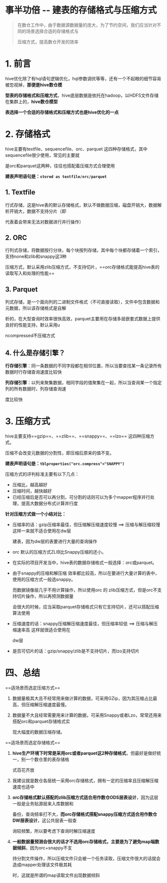 # 事半功倍 -- 建表的存储格式与压缩方式

> 在数仓工作中，由于数据源数据量的庞大，为了节约空间，我们应当针对不同的场景选择合适的存储格式与
>
> 压缩方式，提高数仓开发的效率

# 1. 前言

hive优化除了有hql语句逻辑优化，hql参数调优等等，还有一个不起眼的细节容易被忽视掉，**那便是hive数仓模**

**型表的存储格式和压缩方式**，hive底层数据是依托在hadoop，以HDFS文件存储在集群上的，**hive数仓模型**

**表选择一个合适的存储格式和压缩方式也是hive优化的一点**



# 2. 存储格式

hive主要有textfile、sequencefile、orc、parquet 这四种存储格式，其中sequencefile很少使用，常见的主要就

是orc和parquet这两种，往往也搭配着压缩方式合理使用

**建表声明语句是：`stored as textfile/orc/parquet`**



## 1. Textfile

行式存储，这是hive表的默认存储格式，默认不做数据压缩，磁盘开销大，数据解析开销大，数据不支持分片（即

代表着会带来无法对数据进行并行操作）



## 2. ORC

行列式存储，将数据按行分块，每个块按列存储，其中每个块都存储着一个索引，支持none和zlib和snappy这3种

压缩方式，默认采用zlib压缩方式，不支持切片，==orc存储格式能提高hive表的读取写入和处理的性能==



## 3. Parquet

列式存储，是一个面向列的二进制文件格式（不可直接读取），文件中包含数据和元数据，所以该存储格式是自解

析的，在大型查询时效率很快高效，parquet主要用在存储多层嵌套式数据上提供良好的性能支持，默认采用u

ncompressed不压缩方式



## 4. 什么是存储引擎？

**行存储引擎**：同一条数据的不同字段都在相邻位置，所以当要查找某一条记录所有数据时行存储查询速度比较快

**列存储引擎**：以列来聚集数据，相同字段的值聚集在一起，所以当查询某一个指定列的所有数据时，列存储查询速

度比较快



# 3. 压缩方式

hive主要支持==gzip==、==zlib==、==snappy==、==lzo== 这四种压缩方式。

压缩不会改变元数据的分割性，即压缩后原来的值不变。



**建表声明语句是：`tblproperties("orc.compress"="SNAPPY")`**

压缩方式的评判标准主要有以下几点：

- 压缩比，越高越好
- 压缩时间，越快越好
- 已经压缩后是否可以再分割，可分割的话则可以为多个mapper程序并行处理，提高大数据分布式计算并行度



**针对压缩方式做一个小结对比：**

- 压缩率的话：gzip压缩率最佳，但压缩解压缩速度较慢  ==> 压缩与解压缩较慢 这样一来就不适合使用在dw层

  建表，因为dw层的表要进行大量的查询操作

  

- orc 默认的压缩方式ZLIB比Snappy压缩的还小。

  

- 在实际的项目开发当中，hive表的数据存储格式一般选择：orc或parquet。

  

- 由于snappy的压缩和解压缩 效率都比较高，所以在要进行大量计算的表中，使用的压缩方式一般选snappy。

  而数据镜像层几乎不用计算操作，所以使用orc 的 zlib压缩方式，但是orc不支持切片操作，所以再预测数据量

  会很大的时候，应当采取parquet存储格式只有它支持切片，还可以搭配压缩算法使用

  

- 压缩速度的话：snappy压缩解压缩速度最佳，但压缩率较低 ==> 压缩与解压缩速率高 这样就很适合使用在

  dw层

  

- 是否可切片的话：gzip/snappy/zlib是不支持切片，而lzo支持切片



# 四、总结

==适场景而选定压缩方式==



1. 数据量极其大且不经常用来做计算的数据，可采用GZip，因为其压缩占比最高，但压缩解压缩速度最慢。

   

2. 数据量不大且经常需要用来计算的数据，可采用Snappy或者Lzo，常常还用来搭配orc和parquet存储格式实

   现大幅度的数据压缩存储。



==适场景而选定存储格式==

1. **hive生产环境下时常是采用orc或者parquet这2种存储格式**，但最好是做好统一，别一个数仓里的表存储格

   式百花齐放

   

2. 我建议就是数仓各层统一采用orc存储格式，拥有一定的压缩率且压缩解压缩速度也适中

   

3. **orc存储格式默认搭配的zlib压缩方式适合用作数仓ODS层表设计**，因为这层一般是业务贴源层来入库数据和

   备份，查询频率打不大，**而orc存储格式搭配snappy压缩方式适合用作数仓DW层表设计**，这公共层表一般查

   询较频繁，所以要考虑下查询时解压缩速度

   

4. **一般数据量预测会很大的话才不选用orc存储格式，主要是为了避免map端数据倾斜**，因为orc+snappy不支

   持分割文件操作，所以压缩文件只会被一个任务读取，压缩文件很大的话就会造成mapper处理该文件极其耗

   时，这就是所谓的map读取文件出现数据倾斜

